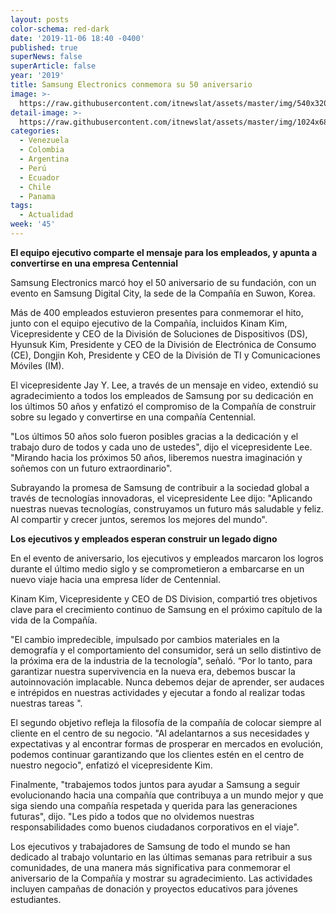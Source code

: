 ```yaml
---
layout: posts
color-schema: red-dark
date: '2019-11-06 18:40 -0400'
published: true
superNews: false
superArticle: false
year: '2019'
title: Samsung Electronics conmemora su 50 aniversario
image: >-
  https://raw.githubusercontent.com/itnewslat/assets/master/img/540x320/Digital-City-p.jpg
detail-image: >-
  https://raw.githubusercontent.com/itnewslat/assets/master/img/1024x680/Digital-City-g.jpg
categories:
  - Venezuela
  - Colombia
  - Argentina
  - Perú
  - Ecuador
  - Chile
  - Panama
tags:
  - Actualidad
week: '45'
---
```

**El equipo ejecutivo comparte el mensaje para los empleados, y apunta a convertirse en una empresa Centennial**

Samsung Electronics marcó hoy el 50 aniversario de su fundación, con un evento en Samsung Digital City, la sede de la Compañía en Suwon, Korea.
 
Más de 400 empleados estuvieron presentes para conmemorar el hito, junto con el equipo ejecutivo de la Compañía, incluidos Kinam Kim, Vicepresidente y CEO de la División de Soluciones de Dispositivos (DS), Hyunsuk Kim, Presidente y CEO de la División de Electrónica de Consumo (CE), Dongjin Koh, Presidente y CEO de la División de TI y Comunicaciones Móviles (IM).
 
El vicepresidente Jay Y. Lee, a través de un mensaje en video, extendió su agradecimiento a todos los empleados de Samsung por su dedicación en los últimos 50 años y enfatizó el compromiso de la Compañía de construir sobre su legado y convertirse en una compañía Centennial.
 
"Los últimos 50 años solo fueron posibles gracias a la dedicación y el trabajo duro de todos y cada uno de ustedes", dijo el vicepresidente Lee. "Mirando hacia los próximos 50 años, liberemos nuestra imaginación y soñemos con un futuro extraordinario".
 
Subrayando la promesa de Samsung de contribuir a la sociedad global a través de tecnologías innovadoras, el vicepresidente Lee dijo: "Aplicando nuestras nuevas tecnologías, construyamos un futuro más saludable y feliz. Al compartir y crecer juntos, seremos los mejores del mundo".
 
**Los ejecutivos y empleados esperan construir un legado digno**

En el evento de aniversario, los ejecutivos y empleados marcaron los logros durante el último medio siglo y se comprometieron a embarcarse en un nuevo viaje hacia una empresa líder de Centennial.
 
Kinam Kim, Vicepresidente y CEO de DS Division, compartió tres objetivos clave para el crecimiento continuo de Samsung en el próximo capítulo de la vida de la Compañía.
 
"El cambio impredecible, impulsado por cambios materiales en la demografía y el comportamiento del consumidor, será un sello distintivo de la próxima era de la industria de la tecnología", señaló. “Por lo tanto, para garantizar nuestra supervivencia en la nueva era, debemos buscar la autoinnovación implacable. Nunca debemos dejar de aprender, ser audaces e intrépidos en nuestras actividades y ejecutar a fondo al realizar todas nuestras tareas ".
 
El segundo objetivo refleja la filosofía de la compañía de colocar siempre al cliente en el centro de su negocio. "Al adelantarnos a sus necesidades y expectativas y al encontrar formas de prosperar en mercados en evolución, podemos continuar garantizando que los clientes estén en el centro de nuestro negocio", enfatizó el vicepresidente Kim.
 
Finalmente, "trabajemos todos juntos para ayudar a Samsung a seguir evolucionando hacia una compañía que contribuya a un mundo mejor y que siga siendo una compañía respetada y querida para las generaciones futuras", dijo. "Les pido a todos que no olvidemos nuestras responsabilidades como buenos ciudadanos corporativos en el viaje".
 
Los ejecutivos y trabajadores de Samsung de todo el mundo se han dedicado al trabajo voluntario en las últimas semanas para retribuir a sus comunidades, de una manera más significativa para conmemorar el aniversario de la Compañía y mostrar su agradecimiento. Las actividades incluyen campañas de donación y proyectos educativos para jóvenes estudiantes.